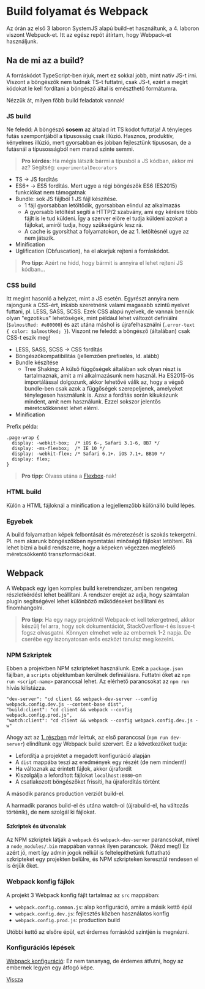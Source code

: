 # Build folyamat és Webpack

Az órán az első 3 laboron SystemJS alapú build-et használtunk, a 4. laboron viszont Webpack-et.
Itt az egész repót átírtam, hogy Webpack-et használjunk.


## Na de mi az a build?

A forráskódot TypeScript-ben írjuk, mert ez sokkal jobb, mint natív JS-t írni.
Viszont a böngészők nem tudnak TS-t futtatni, csak JS-t,
ezért a megírt kódokat le kell fordítani a böngésző által is emészthető formátumra.

Nézzük át, milyen főbb build feladatok vannak!


### JS build

Ne feledd: A böngésző **sosem** az általad írt TS kódot futtatja! A tényleges futás szempontjából a típusosság csak illúzió.
Hasznos, produktív, kényelmes illúzió, mert gyorsabban és jobban fejlesztünk típusosan, de a futásnál a típusosságból nem marad szinte semmi.

> **Pro kérdés**: Ha mégis látszik bármi a típusból a JS kódban, akkor mi az?
> Segítség: `experimentalDecorators`

- TS -> JS fordítás
- ES6+ -> ES5 fordítás. Mert ugye a régi böngészők ES6 (ES2015) funkciókat nem támogatnak
- Bundle: sok JS fájlból 1 JS fájl készítése.
	- 1 fájl gyorsabban letöltődik, gyorsabban elindul az alkalmazás
	- A gyorsabb letöltést segíti a HTTP/2 szabvány, ami egy kérésre több fájlt is le tud küldeni.
	Így a szerver előre el tudja küldeni azokat a fájlokat, amiről tudja, hogy szükségünk lesz rá.
	- A cache is gyorsíthat a folyamatokon, de az 1. letöltésnél ugye az nem játszik.
- Minification
- Uglification (Obfuscation), ha el akarjuk rejteni a forráskódot.

> **Pro tipp**: Azért ne hidd, hogy bármit is annyira el lehet rejteni JS kódban...


### CSS build

Itt megint hasonló a helyzet, mint a JS esetén.
Egyrészt annyira nem rajongunk a CSS-ért, inkább szeretnénk valami magasabb szintű nyelvet futtani, pl. LESS, SASS, SCSS.
Ezek CSS alapú nyelvek, de vannak bennük olyan "egzotikus" lehetőségek, mint például lehet változót definiálni (`$almostRed: #e80000`)
és azt utána máshol is újrafelhasználni (`.error-text { color: $almostRed; }`). Viszont ne feledd: a böngésző (általában) csak CSS-t eszik meg!

- LESS, SASS, SCSS -> CSS fordítás
- Böngészőkompatibilitás (jellemzően prefixelés, ld. alább)
- Bundle készítése
	- Tree Shaking: A külső függőségek általában sok olyan részt is tartalmaznak, amit a mi alkalmazásunk nem használ. Ha ES2015-ös importálással dolgozunk, akkor lehetővé válik az, hogy a végső bundle-ben csak azok a függőségek szerepeljenek, amelyeket ténylegesen használunk is. Azaz a fordítás során kikukázunk mindent, amit nem használunk. Ezzel sokszor jelentős méretcsökkenést lehet elérni.
- Minification

Prefix példa:
```
.page-wrap {
  display: -webkit-box;  /* iOS 6-, Safari 3.1-6, BB7 */
  display: -ms-flexbox;  /* IE 10 */
  display: -webkit-flex; /* Safari 6.1+. iOS 7.1+, BB10 */
  display: flex;
}
```

> **Pro tipp**: Olvass utána a [Flexbox](https://css-tricks.com/snippets/css/a-guide-to-flexbox/)-nak!


### HTML build

Külön a HTML fájloknál a minification a legjellemzőbb különálló build lépés.


### Egyebek

A build folyamatban képek felbontását és méretezését is szokás tekergetni.
Pl. nem akarunk böngészőkben nyomtatási minőségű fájlokat letölteni.
Rá lehet bízni a build rendszerre, hogy a képeken végezzen megfelelő méretcsökkentő transzformációkat.


## Webpack

A Webpack egy igen komplex build keretrendszer, amiben rengeteg részletkérdést lehet beállítani.
A rendszer erejét az adja, hogy számtalan plugin segítségével lehet különböző működéseket beállítani és finomhangolni.

> **Pro tipp**: Ha egy nagy projektnél Webpack-et kell tekergetned,
akkor készülj fel arra, hogy sok dokumentációt, StackOverflow-t és issue-t fogsz olvasgatni.
Könnyen elmehet vele az embernek 1-2 napja. De cserébe egy iszonyatosan erős eszközt tanulsz meg kezelni.


### NPM Szkriptek

Ebben a projektben NPM szkripteket használunk. Ezek a `package.json` fájlban, a `scripts` objektumban kerülnek definiálásra.
Futtatni őket az `npm run <script-name>` paranccsal lehet. Az elérhető parancsokat az `npm run` hívás kilistázza.

```
"dev-server": "cd client && webpack-dev-server --config webpack.config.dev.js --content-base dist",
"build:client": "cd client && webpack --config webpack.config.prod.js",
"watch:client": "cd client && webpack --config webpack.config.dev.js -w"
```

Ahogy azt az [1. részben](1-install.md) már leírtuk, az első paranccsal (`npm run dev-server`) elindítunk egy Webpack build szervert. Ez a következőket tudja:

- Lefordítja a projektet a megadott konfiguráció alapján
- A `dist` mappába teszi az eredmények egy részét (de nem mindent!)
- Ha változnak az érintett fájlok, akkor újrafordít
- Kiszolgálja a lefordított fájlokat `localhost:8080`-on
- A csatlakozott böngészőket frissíti, ha újrafordítás történt

A második parancs production verziót build-el.

A harmadik parancs build-el és utána watch-ol (újrabuild-el, ha változás történik), de nem szolgál ki fájlokat.


#### Szkriptek és útvonalak

Az NPM szkriptek látják a `webpack` és `webpack-dev-server` parancsokat, mivel a `node_modules/.bin` mappában vannak ilyen parancsok. (Nézd meg!)
Ez azért jó, mert így admin jogok nélkül is feltelepíthetünk futtatható szkripteket egy projekten belülre,
és NPM szkripteken keresztül rendesen el is érjük őket.


### Webpack konfig fájlok

A projekt 3 Webpack konfig fájlt tartalmaz az `src` mappában:

- `webpack.config.common.js`: alap konfiguráció, amire a másik kettő épül
- `webpack.config.dev.js`: fejlesztés közben használatos konfig
- `webpack.config.prod.js`: production build

Utóbbi kettő az elsőre épül, ezt érdemes forráskód szintjén is megnézni.


### Konfigurációs lépések

[Webpack konfiguráció](3-webpack-config.md): Ez nem tananyag, de érdemes átfutni, hogy az embernek legyen egy átfogó képe.


[Vissza](index.md)

